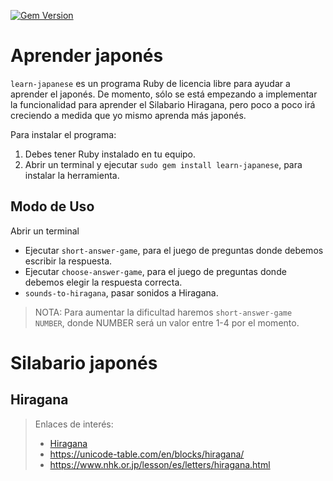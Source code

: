 
[![Gem Version](https://badge.fury.io/rb/learn-japanese.svg)](https://badge.fury.io/rb/learn-japanese)

# Aprender japonés

`learn-japanese` es un programa Ruby de licencia libre para ayudar a aprender el japonés.
De momento, sólo se está empezando a implementar la funcionalidad para aprender el Silabario Hiragana, pero poco a poco irá creciendo a medida que yo mismo aprenda más japonés.

Para instalar el programa:
1. Debes tener Ruby instalado en tu equipo.
2. Abrir un terminal y ejecutar `sudo gem install learn-japanese`, para instalar la herramienta.

## Modo de Uso

Abrir un terminal
* Ejecutar `short-answer-game`, para el juego de preguntas donde debemos escribir la respuesta.
* Ejecutar `choose-answer-game`, para el juego de preguntas donde debemos elegir la respuesta correcta.
* `sounds-to-hiragana`, pasar sonidos a Hiragana.

> NOTA: Para aumentar la dificultad haremos `short-answer-game NUMBER`, donde NUMBER será un valor entre 1-4 por el momento.

# Silabario japonés

## Hiragana

> Enlaces de interés:
> * [Hiragana](https://unicode-table.com/en/blocks/hiragana/)
> * https://unicode-table.com/en/blocks/hiragana/
> * https://www.nhk.or.jp/lesson/es/letters/hiragana.html
